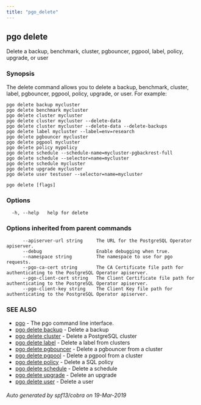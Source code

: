 ```yaml
---
title: "pgo_delete"
---
```

## pgo delete

Delete a backup, benchmark, cluster, pgbouncer, pgpool, label, policy, upgrade, or user

### Synopsis

The delete command allows you to delete a backup, benchmark, cluster, label, pgbouncer, pgpool, policy, upgrade, or user. For example:

	pgo delete backup mycluster
	pgo delete benchmark mycluster
	pgo delete cluster mycluster
	pgo delete cluster mycluster --delete-data
	pgo delete cluster mycluster --delete-data --delete-backups
	pgo delete label mycluster --label=env=research
	pgo delete pgbouncer mycluster
	pgo delete pgpool mycluster
	pgo delete policy mypolicy
	pgo delete schedule --schedule-name=mycluster-pgbackrest-full
	pgo delete schedule --selector=name=mycluster
	pgo delete schedule mycluster
	pgo delete upgrade mycluster
	pgo delete user testuser --selector=name=mycluster

```
pgo delete [flags]
```

### Options

```
  -h, --help   help for delete
```

### Options inherited from parent commands

```
      --apiserver-url string     The URL for the PostgreSQL Operator apiserver.
      --debug                    Enable debugging when true.
      --namespace string         The namespace to use for pgo requests.
      --pgo-ca-cert string       The CA Certificate file path for authenticating to the PostgreSQL Operator apiserver.
      --pgo-client-cert string   The Client Certificate file path for authenticating to the PostgreSQL Operator apiserver.
      --pgo-client-key string    The Client Key file path for authenticating to the PostgreSQL Operator apiserver.
```

### SEE ALSO

* [pgo](/cli/pgo/)	 - The pgo command line interface.
* [pgo delete backup](/cli/pgo_delete_backup/)	 - Delete a backup
* [pgo delete cluster](/cli/pgo_delete_cluster/)	 - Delete a PostgreSQL cluster
* [pgo delete label](/cli/pgo_delete_label/)	 - Delete a label from clusters
* [pgo delete pgbouncer](/cli/pgo_delete_pgbouncer/)	 - Delete a pgbouncer from a cluster
* [pgo delete pgpool](/cli/pgo_delete_pgpool/)	 - Delete a pgpool from a cluster
* [pgo delete policy](/cli/pgo_delete_policy/)	 - Delete a SQL policy
* [pgo delete schedule](/cli/pgo_delete_schedule/)	 - Delete a schedule
* [pgo delete upgrade](/cli/pgo_delete_upgrade/)	 - Delete an upgrade
* [pgo delete user](/cli/pgo_delete_user/)	 - Delete a user

###### Auto generated by spf13/cobra on 19-Mar-2019
